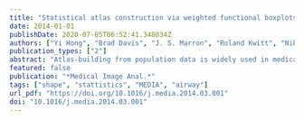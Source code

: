```yaml
---
title: "Statistical atlas construction via weighted functional boxplots"
date: 2014-01-01
publishDate: 2020-07-05T06:52:41.348034Z
authors: ["Yi Hong", "Brad Davis", "J. S. Marron", "Roland Kwitt", "Nikhil Singh", "Julia S. Kimbell", "Elizabeth Pitkin", "Richard Superfine", "Stephanie Davis", "Carlton J. Zdanski", "Marc Niethammer"]
publication_types: ["2"]
abstract: "Atlas-building from population data is widely used in medical imaging. However, the emphasis of atlas-building approaches is typically to estimate a spatial alignment to compute a mean / median shape or image based on population data. In this work, we focus on the statistical characterization of the population data, once spatial alignment has been achieved. We introduce and propose the use of the weighted functional boxplot. This allows the generalization of concepts such as the median, percentiles, or outliers to spaces where the data objects are functions, shapes, or images, and allows spatio-temporal atlas-building based on kernel regression. In our experiments, we demonstrate the utility of the approach to construct statistical atlases for pediatric upper airways and corpora callosa revealing their growth patterns. We also define a score system based on the pediatric airway atlas to quantitatively measure the severity of subglottic stenosis (SGS) in the airway. This scoring allows the classification of pre- and post-surgery SGS subjects and radiographically normal controls. Experimental results show the utility of atlas information to assess the effect of airway surgery in children."
featured: false
publication: "*Medical Image Anal.*"
tags: ["shape", "stattistics", "MEDIA", "airway"]
url_pdf: "https://doi.org/10.1016/j.media.2014.03.001"
doi: "10.1016/j.media.2014.03.001"
---
```


